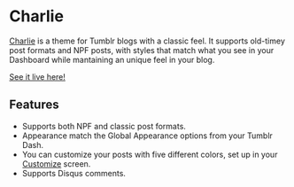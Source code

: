 # Charlie

[Charlie](https://www.tumblr.com/themes/) is a theme for Tumblr blogs with a classic feel. It supports old-timey post formats and NPF posts, with styles that match what you see in your Dashboard while mantaining an unique feel in your blog.

[See it live here!](https://charlie-theme.tumblr.com/)

## Features

- Supports both NPF and classic post formats.
- Appearance match the Global Appearance options from your Tumblr Dash.
- You can customize your posts with five different colors, set up in your [Customize](https://www.tumblr.com/customize) screen.
- Supports Disqus comments.
